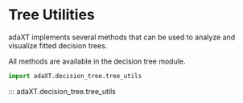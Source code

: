 # Tree Utilities

adaXT implements several methods that can be used to analyze and visualize fitted decision trees.

All methods are available in the decision tree module.

```python
import adaXT.decision_tree.tree_utils
```
::: adaXT.decision_tree.tree_utils